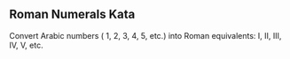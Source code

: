 Roman Numerals Kata
-------------------

Convert Arabic numbers ( 1, 2, 3, 4, 5, etc.) into Roman equivalents: I, II, III, IV, V, etc.
